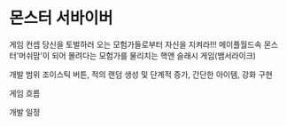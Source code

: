# 몬스터 서바이버

게임 컨셉
당신을 토벌하러 오는 모험가들로부터 자신을 지켜라!!!
메이플월드속 몬스터'머쉬맘'이 되어 몰려다는 모험가를 물리치는 핵앤 슬래시 게임(뱀서라이크)

개발 범위
조이스틱 버튼, 적의 랜덤 생성 및 단계적 증가, 간단한 아이템, 강화 구현

게임 흐름


개발 일정

